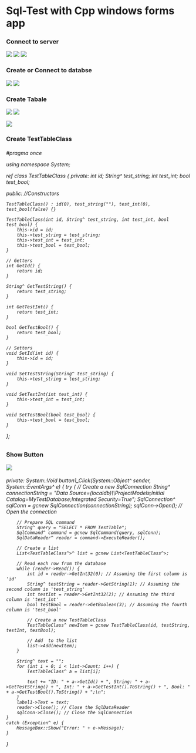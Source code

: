 <h1>Sql-Test with Cpp windows forms app</h1>

<h3>Connect to server</h3>
<img src="https://github.com/samandarmaxsutov/SQL-TEST-with-C-forms-app/assets/101328871/6d370f68-0699-4d8f-b092-884c638fbe0d"></img>
<img src="https://github.com/samandarmaxsutov/SQL-TEST-with-C-forms-app/assets/101328871/a795a225-1eec-4943-9111-b67d74c02dbf"></img>
<img src="https://github.com/samandarmaxsutov/SQL-TEST-with-C-forms-app/assets/101328871/9ad5e8f8-a404-4bed-970c-e5153b21e06f"></img>

<h3>Create or Connect to databse</h3>
<img src="https://github.com/samandarmaxsutov/SQL-TEST-with-C-forms-app/assets/101328871/7ad16cb2-8de1-4c32-90dc-b45d7a5d5623"></img>
<img src="https://github.com/samandarmaxsutov/SQL-TEST-with-C-forms-app/assets/101328871/4cf6fb0f-6163-4c11-b2b6-faf1860466c4"></img>

<h3>Create Tabale</h3>
<img src="https://github.com/samandarmaxsutov/SQL-TEST-with-C-forms-app/assets/101328871/0f91ade7-27f8-4eed-852b-fcb6119c98cd"></img>
<img src="https://github.com/samandarmaxsutov/SQL-TEST-with-C-forms-app/assets/101328871/49fc2e0e-157d-4ca7-b4f6-168bdd134d35"></img>

<img src="https://github.com/samandarmaxsutov/SQL-TEST-with-C-forms-app/assets/101328871/20b679fb-7f40-4d61-a159-a5b6de7a1389"></img>

<h3>Create TestTableClass</h3>
<a href="https://github.com/samandarmaxsutov/SQL-TEST-with-C-forms-app/blob/master/MyForm.h"></a>
<h6>
    #pragma once

using namespace System;

ref class TestTableClass
{
private:
    int id;
    String^ test_string;
    int test_int;
    bool test_bool;

public:
    //Constructors
    
    TestTableClass() : id(0), test_string(""), test_int(0), test_bool(false) {}

    TestTableClass(int id, String^ test_string, int test_int, bool test_bool) {
        this->id = id;
        this->test_string = test_string;
        this->test_int = test_int;
        this->test_bool = test_bool;
    }

    // Getters
    int GetId() {
        return id;
    }

    String^ GetTestString() {
        return test_string;
    }

    int GetTestInt() {
        return test_int;
    }

    bool GetTestBool() {
        return test_bool;
    }

    // Setters
    void SetId(int id) {
        this->id = id;
    }

    void SetTestString(String^ test_string) {
        this->test_string = test_string;
    }

    void SetTestInt(int test_int) {
        this->test_int = test_int;
    }

    void SetTestBool(bool test_bool) {
        this->test_bool = test_bool;
    }
};
</h6>

<h3>Show Button</h3>
<a href="https://github.com/samandarmaxsutov/SQL-TEST-with-C-forms-app/blob/master/MyForm.h"></a>
<img src="https://github.com/samandarmaxsutov/SQL-TEST-with-C-forms-app/assets/101328871/758b8878-6ceb-4971-94de-8e69be238978"></img>

<h6>
    private: System::Void button1_Click(System::Object^ sender, System::EventArgs^ e) {
	try {
		// Create a new SqlConnection
		String^ connectionString = "Data Source=(localdb)\\ProjectModels;Initial Catalog=MyTestDatabase;Integrated Security=True";
		SqlConnection^ sqlConn = gcnew SqlConnection(connectionString);
		sqlConn->Open(); // Open the connection

		// Prepare SQL command
		String^ query = "SELECT * FROM TestTable";
		SqlCommand^ command = gcnew SqlCommand(query, sqlConn);
		SqlDataReader^ reader = command->ExecuteReader();

		// Create a list 
		List<TestTableClass^>^ list = gcnew List<TestTableClass^>;

		// Read each row from the database
		while (reader->Read()) {
			int id = reader->GetInt32(0); // Assuming the first column is 'id'
			String^ testString = reader->GetString(1); // Assuming the second column is 'test_string'
			int testInt = reader->GetInt32(2); // Assuming the third column is 'test_int'
			bool testBool = reader->GetBoolean(3); // Assuming the fourth column is 'test_bool'

			// Create a new TestTableClass
			TestTableClass^ newItem = gcnew TestTableClass(id, testString, testInt, testBool);

			// Add  to the list
			list->Add(newItem);
		}

		String^ text = "";
		for (int i = 0; i < list->Count; i++) {
			TestTableClass^ a = list[i]; 

			text += "ID: " + a->GetId() + ", String: " + a->GetTestString() + ", Int: " + a->GetTestInt().ToString() + ", Bool: " + a->GetTestBool().ToString() + ";\n";
		}
		label1->Text = text;
		reader->Close(); // Close the SqlDataReader
		sqlConn->Close(); // Close the SqlConnection
	}
	catch (Exception^ e) {
		MessageBox::Show("Error: " + e->Message);
	}

}
</h6>

